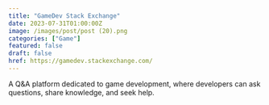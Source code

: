 ```yaml
---
title: "GameDev Stack Exchange"
date: 2023-07-31T01:00:00Z
image: /images/post/post (20).png
categories: ["Game"]
featured: false
draft: false
href: https://gamedev.stackexchange.com/
---
```

A Q&A platform dedicated to game development, where developers can ask questions, share knowledge, and seek help.
